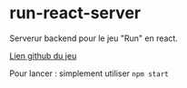 # run-react-server
Serverur backend pour le jeu "Run" en react.


[Lien github du jeu](https://github.com/Pacval/run-react)


Pour lancer : simplement utiliser
`npm start`
